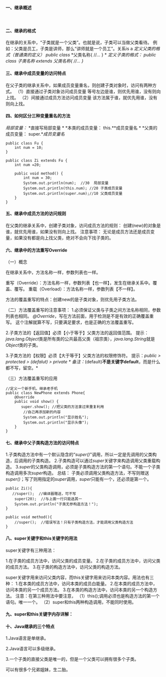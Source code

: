 #### 一、继承概述

​                            

#### 二、继承的格式

在继承的关系中，“子类就是一个父类”。也就是说，子类可以当做父类看待。
 例如：父类是员工，子类是讲师，那么“讲师就是一个员工”。关系is a
 *定义父类的格式（普通类的定义）
 public class* *父类名称{
   //...
 }
\* *定义子类的格式：
 public class* *子类名称 extends* *父类名称{
   //...
 }*

 

#### 三、继承中成员变量的访问特点

在父子类的继承关系中，如果成员变量重名，则创建子类对象时，访问有两种方式。
 （1）直接通过子类对象访问成员变量
     等号左边是谁，则优先用谁，没有则向上找。
 （2）间接通过成员方法访问成员变量
     该方法属于谁，就优先用谁，没有则向上找。

 

#### 四、如何区分三种变量重名的方法

*局部变量：*   *直接写局部变量
\* *本类的成员变量： this.**成员变量名
\* *父类的成员变量： super.**成员变量名*

```
public class Fu {
    int num = 10;
}
```

 

 

```
public class Zi extends Fu {
    int num =20;

    public void method() {
        int num = 30;
        System.out.println(num);  //30  局部变量
        System.out.println(this.num); //20 子类成员变量
        System.out.println(super.num);//10 父类成员变量
    }
}
```

 

#### 五、继承中成员方法的访问规则

在父类的继承关系中，创建子类对象，访问成员方法的规则：
    创建(new)的对象是谁，就优先用谁，如果没有则向上找。
 注意事项：
 无论是成员方法还是成员变量，如果没有都是向上找父类，绝对不会向下找子类的。

 

#### 六、继承中的方法重写Override

（一）概念

在继承关系中，方法名称一样，参数列表也一样。
 
 重写（Override）：方法名称一样，参数列表【也一样】，发生在继承关系中。覆盖、覆写。
 重载（Overload）：方法名称一样，参数列表【不一样】。
 
 方法的覆盖重写的特点：创建new的是子类对象，则优先用子类方法。

 

（二）方法覆盖重写的注意事项：
 1.必须保证父类与子类之间方法名称相同，参数列表也相同。
 *@Override*，写在方法前面，用于检测是不是有效的正确覆盖重写。
 这个注解就算不写，只要满足要求，也是正确的方法覆盖重写。
 
 2.子类方法的【返回值】必须【小于等于】父类方法的返回值范围。
 提示：*java.lang.Object*类是所有类的公共最高父类（祖宗类），*java.lang.String*就是*Object*类的子类。
 
 3.子类方法的【权限】必须【大于等于】父类方法的权限修饰符。
 提示：*public > protected > (defalut) > private
\* 备注：*(default)**不是关键字default**，而是什么都不写，留空。*

 

（三）方法覆盖重写的应用

 

 

```
//定义一个新手机，继承老手机
public class NewPhone extends Phone{
    @Override
    public void show() {
       super.show(); //把父类的方法拿过来重复利用
        //自己再添加新的内容
        System.out.println("显示姓名");
        System.out.println("显示头像");
    }
}
```

 

#### 七、继承中父子类构造方法的访问特点

1.子类构造方法中有一个默认隐含的“*super()*"调用，所以一定是先调用的父类构造，后调用的子类构造。
 2.子类构造可以通过*super*关键字来构造调用父类重载构造。
 3.*super*的父类构造调用，必须是子类构造方法的第一个语句。不能一个子类构造调用多次*super*构造。
 总结：
 子类必须调用父类构造方法，不写则赠送*super()*；写了则用指定的*super*调用，*super*只能有一个，还必须是第一个。

```
public Zi(){
   //super();  //编译器赠送，可不写
    super(20);  //与上面一行只能选其一
    System.out.println("子类无参构造方法！");
}

public void method(){
    //super();  //错误写法！只有子类构造方法，才能调用父类构造方法
}
```

#### 八、super关键字和this关键字的用法

super关键字有三种用法：

1.在子类的成员方法中，访问父类的成员变量。
 2.在子类的成员方法中，访问父类的成员方法。
 3.在子类的构造方法中，访问父类的构造方法。

 

super关键字用来访问父类内容，而this关键字用来访问本类内容。用法也有三种：
 1.在本类的成员方法中，访问本类的成员白能量。
 2.在本类的成员方法中，访问本类的另一个成员方法。
 3.在本类的构造方法中，访问本类的另一个构造方法。
 注意：在第三种用法中要注意，
 （1）this();调用必须也是构造方法的第一个语句。唯一一个。
 （2）super和this两种构造调用，不能同时使用。

 

#### 九、super和this关键字内存详解：

 

 

#### 十、Java继承的三个特点

1.Java语言是单继承。

2.Java语言可以多级继承。

3.一个子类的直接父类是唯一的，但是一个父类可以拥有很多个子类。

可以有很多个兄弟姐妹，生二胎。

 